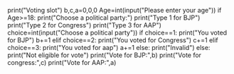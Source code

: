 print("Voting slot")
b,c,a=0,0,0
Age=int(input("Please enter your age"))
if Age>=18:
    print("Choose a political party:")
    print("Type 1 for BJP")
    print("Type 2 for Congress")
    print("Type 3 for AAP")
    choice=int(input("Choose a political party"))
    if choice==1:
        print("You voted for BJP")
        b+=1
    elif choice==2:
        print("You voted for Congress")
        c+=1
    elif choice==3:
        print("You voted for aap")
        a+=1
    else:
        print("Invalid")
else:
    print("Not eligible for vote")
print("Vote for BJP:",b)
print("Vote for congress:",c)
print("Vote for AAP:",a)

